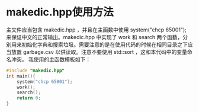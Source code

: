 # makedic.hpp使用方法

主文件应当包含 makedic.hpp ，并且在主函数中使用 system("chcp 65001"); 来保证中文的正常输出。makedic.hpp 中实现了 work 和 search 两个函数，分别用来初始化字典和搜索垃圾。需要注意的是在使用代码的时候在相同目录之下应当放置 garbage.csv 以供读取。注意不要使用 std::sort ，这和本代码中的变量命名冲突。
我使用的主函数模板如下：

```cpp
#include "makedic.hpp"
int main(){
    system("chcp 65001");
    work();
    search();
    return 0;
}
```
